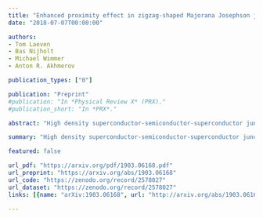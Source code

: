 ```yaml
---
title: "Enhanced proximity effect in zigzag-shaped Majorana Josephson junctions"
date: "2018-07-07T00:00:00"

authors:
- Tom Laeven
- Bas Nijholt
- Michael Wimmer
- Anton R. Akhmerov

publication_types: ["0"]

publication: "Preprint"
#publication: "In *Physical Review X* (PRX)."
#publication_short: "In *PRX*."

abstract: "High density superconductor-semiconductor-superconductor junctions have a small induced superconducting gap due to the quasiparticle trajectories with a large momentum parallel to the junction having a very long flight time. Because a large induced gap protects Majorana modes, these long trajectories constrain Majorana devices to a low electron density. We show that a zigzag-shaped geometry eliminates these trajectories, allowing the robust creation of Majorana states with both the induced gap  and the Majorana size  improved by more than an order of magnitude for realistic parameters. In addition to the improved robustness of Majoranas, this new zigzag geometry is insensitive to the geometric details and the device tuning."

summary: "High density superconductor-semiconductor-superconductor junctions have a small induced superconducting gap due to the quasiparticle trajectories with a large momentum parallel to the junction having a very long flight time."

featured: false

url_pdf: "https://arxiv.org/pdf/1903.06168.pdf"
url_preprint: "https://arxiv.org/abs/1903.06168"
url_code: "https://zenodo.org/record/2578027"
url_dataset: "https://zenodo.org/record/2578027"
links: [{name: "arXiv:1903.06168", url: "http://arxiv.org/abs/1903.06168"}]

---
```

